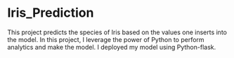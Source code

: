 # Iris_Prediction
This project predicts the species of Iris based on the values one inserts into the model.
In this project, I leverage the power of Python to perform analytics and make the model.
I deployed my model using Python-flask.
